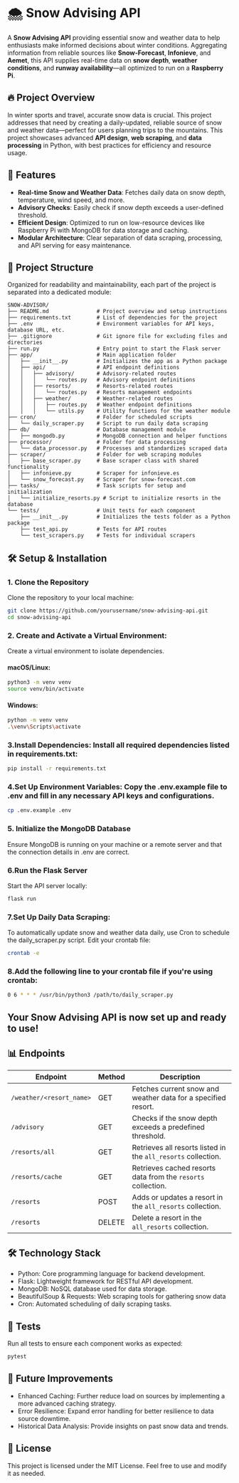 # 🌨️ Snow Advising API

A **Snow Advising API** providing essential snow and weather data to help enthusiasts make informed decisions about winter conditions. Aggregating information from reliable sources like **Snow-Forecast**, **Infonieve**, and **Aemet**, this API supplies real-time data on **snow depth**, **weather conditions**, and **runway availability**—all optimized to run on a **Raspberry Pi**.

## 🔥 Project Overview

In winter sports and travel, accurate snow data is crucial. This project addresses that need by creating a daily-updated, reliable source of snow and weather data—perfect for users planning trips to the mountains. This project showcases advanced **API design**, **web scraping**, and **data processing** in Python, with best practices for efficiency and resource usage.

## 🚀 Features

- **Real-time Snow and Weather Data**: Fetches daily data on snow depth, temperature, wind speed, and more.
- **Advisory Checks**: Easily check if snow depth exceeds a user-defined threshold.
- **Efficient Design**: Optimized to run on low-resource devices like Raspberry Pi with MongoDB for data storage and caching.
- **Modular Architecture**: Clear separation of data scraping, processing, and API serving for easy maintenance.

## 📁 Project Structure

Organized for readability and maintainability, each part of the project is separated into a dedicated module:

```plaintext
SNOW-ADVISOR/
├── README.md               # Project overview and setup instructions
├── requirements.txt        # List of dependencies for the project
├── .env                    # Environment variables for API keys, database URL, etc.
├── .gitignore              # Git ignore file for excluding files and directories
├── run.py                  # Entry point to start the Flask server
├── app/                    # Main application folder
│   ├── __init__.py         # Initializes the app as a Python package
│   ├── api/                # API endpoint definitions
│   │   ├── advisory/       # Advisory-related routes
│   │   │   └── routes.py   # Advisory endpoint definitions
│   │   ├── resorts/        # Resorts-related routes
│   │   │   └── routes.py   # Resorts management endpoints
│   │   ├── weather/        # Weather-related routes
│   │   │   ├── routes.py   # Weather endpoint definitions
│   │   │   └── utils.py    # Utility functions for the weather module
├── cron/                   # Folder for scheduled scripts
│   └── daily_scraper.py    # Script to run daily data scraping
├── db/                     # Database management module
│   ├── mongodb.py          # MongoDB connection and helper functions
├── processor/              # Folder for data processing
│   └── data_processor.py   # Processes and standardizes scraped data
├── scraper/                # Folder for web scraping modules
│   ├── base_scraper.py     # Base scraper class with shared functionality
│   ├── infonieve.py        # Scraper for infonieve.es
│   └── snow_forecast.py    # Scraper for snow-forecast.com
├── tasks/                  # Task scripts for setup and initialization
│   └── initialize_resorts.py # Script to initialize resorts in the database
└── tests/                  # Unit tests for each component
    ├── __init__.py         # Initializes the tests folder as a Python package
    ├── test_api.py         # Tests for API routes
    └── test_scrapers.py    # Tests for individual scrapers
```

## 🛠️ Setup & Installation

### 1. Clone the Repository
Clone the repository to your local machine:
```bash
git clone https://github.com/yourusername/snow-advising-api.git
cd snow-advising-api
```

### 2. Create and Activate a Virtual Environment:
Create a virtual environment to isolate dependencies.

#### macOS/Linux:
```bash
python3 -m venv venv
source venv/bin/activate
```
#### Windows:
```bash
python -m venv venv
.\venv\Scripts\activate
```
### 3.Install Dependencies: Install all required dependencies listed in requirements.txt:
```bash
pip install -r requirements.txt
```

### 4.Set Up Environment Variables: Copy the .env.example file to .env and fill in any necessary API keys and configurations.
```bash
cp .env.example .env
```
### 5. Initialize the MongoDB Database
Ensure MongoDB is running on your machine or a remote server and that the connection details in .env are correct.

### 6.Run the Flask Server
Start the API server locally:
```bash
flask run
```
### 7.Set Up Daily Data Scraping: 
To automatically update snow and weather data daily, use Cron to schedule the daily_scraper.py script. Edit your crontab file:
```bash
crontab -e
```
### 8.Add the following line to your crontab file if you're using crontab:
```bash
0 6 * * * /usr/bin/python3 /path/to/daily_scraper.py
```

## Your Snow Advising API is now set up and ready to use!

## 📊 Endpoints
| Endpoint             | Method | Description                                                |
|----------------------|--------|------------------------------------------------------------|
| `/weather/<resort_name>` | GET    | Fetches current snow and weather data for a specified resort. |
| `/advisory`          | GET    | Checks if the snow depth exceeds a predefined threshold.   |
| `/resorts/all`       | GET    | Retrieves all resorts listed in the `all_resorts` collection. |
| `/resorts/cache`     | GET    | Retrieves cached resorts data from the `resorts` collection. |
| `/resorts`       | POST   | Adds or updates a resort in the `all_resorts` collection.  |
| `/resorts`       | DELETE   | Delete a resort in the `all_resorts` collection.  |

## 🛠️ Technology Stack
- Python: Core programming language for backend development.
- Flask: Lightweight framework for RESTful API development.
- MongoDB: NoSQL database used for data storage.
- BeautifulSoup & Requests: Web scraping tools for gathering snow data
- Cron: Automated scheduling of daily scraping tasks.

## 🧪 Tests
Run all tests to ensure each component works as expected:

```bash
pytest
```

## 🔗 Future Improvements
- Enhanced Caching: Further reduce load on sources by implementing a more advanced caching strategy.
- Error Resilience: Expand error handling for better resilience to data source downtime.
- Historical Data Analysis: Provide insights on past snow data and trends.

## 📜 License
This project is licensed under the MIT License. Feel free to use and modify it as needed.